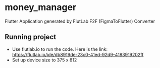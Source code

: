# money_manager
Flutter Application generated by FlutLab F2F (FigmaToFlutter) Converter

## Running project
- Use flutlab.io to run the code. Here is the link: https://flutlab.io/ide/db8919de-23c0-41ed-92d9-4183919202ff
- Set up device size to 375 x 812
